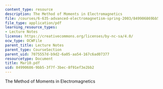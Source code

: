 ```yaml
---
content_type: resource
description: The Method of Moments in Electromagnetics
file: /courses/6-635-advanced-electromagnetism-spring-2003/849906869bb53f7f3bec8f91ef3e2bb2_Mar10.pdf
file_type: application/pdf
learning_resource_types:
- Lecture Notes
license: https://creativecommons.org/licenses/by-nc-sa/4.0/
ocw_type: OCWFile
parent_title: Lecture Notes
parent_type: CourseSection
parent_uid: 7075557d-b9d2-6a05-aa54-167c6ad07377
resourcetype: Document
title: Mar10.pdf
uid: 84990686-9bb5-3f7f-3bec-8f91ef3e2bb2
---
```

The Method of Moments in Electromagnetics
